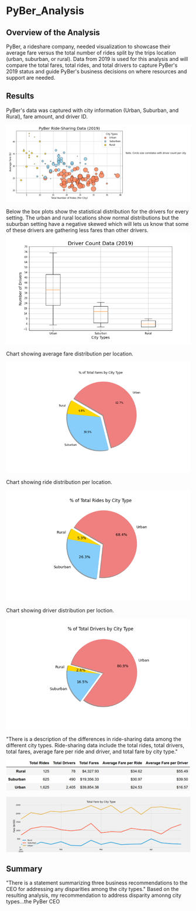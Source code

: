 # PyBer_Analysis
## Overview of the Analysis
PyBer, a rideshare company, needed visualization to showcase their average fare versus the total number of rides split by the trips location (urban, suburban, or rural). Data from 2019 is used for this analysis and will compare the total fares, total rides, and total drivers to capture PyBer's 2019 status and guide PyBer's business decisions on where resources and support are needed.

## Results

PyBer's data was captured with city information (Urban, Suburban, and Rural), fare amount, and driver ID.

![Bubble Chart from Initial Analysis](https://github.com/jp3tty/PyBer_Analysis/blob/main/analysis/Fig1.png)

Below the box plots show the statistical distribution for the drivers for every setting. The urban and rural locations show normal distributions but the suburban setting have a negative skewed which will lets us know that some of these drivers are gathering less fares than other drivers.
![Driver Count Stats](https://github.com/jp3tty/PyBer_Analysis/blob/main/analysis/Fig2.png)


Chart showing average fare distribution per location.

![% of Fare by City](https://github.com/jp3tty/PyBer_Analysis/blob/main/analysis/Fig5.png)


Chart showing ride distribution per location.

![% of Rides by City](https://github.com/jp3tty/PyBer_Analysis/blob/main/analysis/Fig6.png)


Chart showing driver distribution per loction.

![% of Drivers by City](https://github.com/jp3tty/PyBer_Analysis/blob/main/analysis/Fig7.png)


"There is a description of the differences in ride-sharing data among the different city types. Ride-sharing data include the total rides, total drivers, total fares, average fare per ride and driver, and total fare by city type."

![PyBer Summary](https://github.com/jp3tty/PyBer_Analysis/blob/main/analysis/PyBer_Summary.PNG)

![PyBer_Fare_Plot](https://github.com/jp3tty/PyBer_Analysis/blob/main/analysis/PyBer_Challenge_Fare.png)



## Summary
"There is a statement summarizing three business recommendations to the CEO for addressing any disparities among the city types."
Based on the resulting analysis, my recommendation to address disparity amonng city types...the PyBer CEO 
